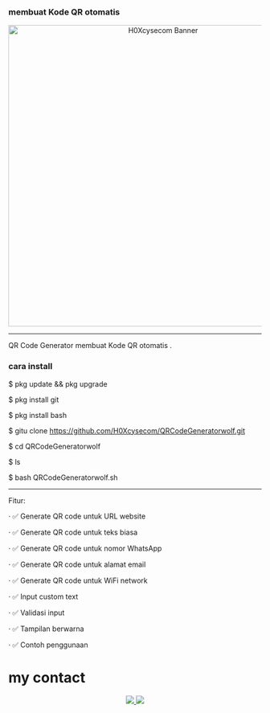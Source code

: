 ### membuat Kode QR otomatis 

<p align="center">
  <img src="https://d.top4top.io/p_3548ztxiz0.jpg" alt="H0Xcysecom Banner" width="600"/>
</p>

---

QR Code Generator 
membuat Kode QR otomatis .


### cara install

$ pkg update && pkg upgrade 

$ pkg install git

$ pkg install bash 

$ gitu clone https://github.com/H0Xcysecom/QRCodeGeneratorwolf.git

$ cd QRCodeGeneratorwolf

$ ls 

$ bash QRCodeGeneratorwolf.sh

---

Fitur:

· ✅ Generate QR code untuk URL website

· ✅ Generate QR code untuk teks biasa

· ✅ Generate QR code untuk nomor WhatsApp

· ✅ Generate QR code untuk alamat email

· ✅ Generate QR code untuk WiFi network

· ✅ Input custom text

· ✅ Validasi input

· ✅ Tampilan berwarna

· ✅ Contoh penggunaan

# my contact
<p align="center">
  <a href="https://t.me/ownFrostWolf">
    <img src="https://img.shields.io/badge/Telegram-000000?style=for-the-badge&logo=telegram&logoColor=white" />
  </a>
  <a href="https://www.tiktok.com/@latest_news_team.markasv?_t=ZS-8zmyWM7yZBB&_r=1">
    <img src="https://img.shields.io/badge/TikTok-000000?style=for-the-badge&logo=tiktok&logoColor=white" />
  </a>
</p>
